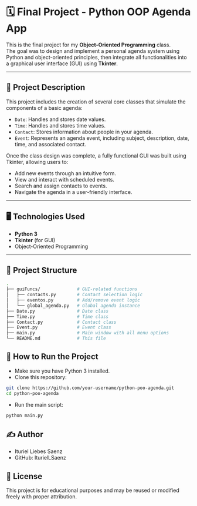# 🗓️ Final Project - Python OOP Agenda App

This is the final project for my **Object-Oriented Programming** class.  
The goal was to design and implement a personal agenda system using Python and object-oriented principles, then integrate all functionalities into a graphical user interface (GUI) using **Tkinter**.

---

## 📌 Project Description

This project includes the creation of several core classes that simulate the components of a basic agenda:

- `Date`: Handles and stores date values.
- `Time`: Handles and stores time values.
- `Contact`: Stores information about people in your agenda.
- `Event`: Represents an agenda event, including subject, description, date, time, and associated contact.

Once the class design was complete, a fully functional GUI was built using Tkinter, allowing users to:

- Add new events through an intuitive form.
- View and interact with scheduled events.
- Search and assign contacts to events.
- Navigate the agenda in a user-friendly interface.

---

## 🖥️ Technologies Used

- **Python 3**
- **Tkinter** (for GUI)
- Object-Oriented Programming

---

## 📂 Project Structure

```bash
.
├── guiFuncs/              # GUI-related functions
│   ├── contacts.py        # Contact selection logic
│   ├── eventos.py         # Add/remove event logic
│   └── global_agenda.py   # Global agenda instance
├── Date.py                # Date class
├── Time.py                # Time class
├── Contact.py             # Contact class
├── Event.py               # Event class
├── main.py                # Main window with all menu options
└── README.md              # This file
```

## 🚀 How to Run the Project
- Make sure you have Python 3 installed.
- Clone this repository:
```bash
git clone https://github.com/your-username/python-poo-agenda.git
cd python-poo-agenda
```
- Run the main script:
```bash
python main.py
```
## ✍️ Author
- Ituriel Liebes Saenz
- GitHub: IturielLSaenz

## 📄 License
This project is for educational purposes and may be reused or modified freely with proper attribution.
